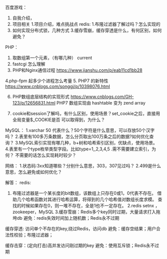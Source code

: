 百度游戏：

1. 自我介绍，
2. 项目相关
   1.项目介绍，难点挑战点
redis:
1.布隆过滤器了解过吗？怎么实现的
2. 如何实现分布式锁，几种方式
3.缓存雪崩，缓存穿透是什么，有何区别，如何避免？

PHP：
1. 取数组第一个元素，（有哪几种）  current
2. fastcgi 怎么理解
3. PHP和Nginx通信过程
https://www.jianshu.com/p/eab11cd1bb28

4.php-fpm 起多少个进程怎么考量
5. PHP7 的新特性
https://www.cnblogs.com/songgj/p/10398076.html

6. PHP数组底层结构的实现形式
https://www.cnblogs.com/GH-123/p/12656831.html
PHP7 数组实现由 hashtable 变为 zend array

7. cookie和session了解吗，有什么区别，使用场景？set_cookie之后，直接用全局变量$_COOKIE是否
可以取得到，为什么？

MySQL：
1.varchar 50 代表什么？50个字符是什么意思，可以存放50个汉字吗？
2.表里有100多万条数据，怎么分页取出100万条之后的数据?如何优化查询？
3.MySQL索引实现有哪几种，b+树和哈希索引区别，优缺点，使用场景。
4.表里有一个type枚举类型字段。比如type=1,,2,3,4,5 .需不需要建立索引，为何？
不需要的话怎么实现耗时较少？

网络：
1.状态码:3xx知道哪些？分别什么意思，303，307见过吗？
2.499是什么意思，怎么避免或如何优化？

解答：
redis:
1. 布隆过滤器是一个某长度的bit数组，该数组上只存在0或1，0代表不存在。
借助几个哈希函数对其进行哈希运算，将得到的几个哈希值对数组长度求模。
查找的时候如果存在0，则一堆不存在，全是1也不一定存在。
2.redis setnx ，zookeeper，MySQL
3.缓存雪崩：Redis多个key同时过期，大量请求打入拖垮db
避免：redis失效时间加上随机数；Redis永不过期

缓存穿透: 访问单个不存在的key,绕过Redis，访问db
避免：缓存空结果；用户合法性校验；布隆过滤器；

缓存击穿：(定向打击)高并发访问刚过期的key
避免：使用互斥锁；Redis永不过期
